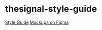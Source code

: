 # thesignal-style-guide

[Style Guide](manual/)
[Mockups on Figma](https://www.figma.com/file/P298oBsLwlSv8wUcAgOvNXvb/The-Signal-Mockup) <br>

